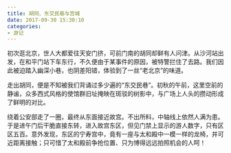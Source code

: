 ```yaml
---
title: 胡同、东交民巷与宫城
date: 2017-09-30 15:30:10
categories:
- 游记
---
```


初次逛北京，世人大都爱往天安门挤，可前门南的胡同却鲜有人问津。从沙河站出发，在和平门站下车东行，不久便由于某事件的原因，被特警拦住了去路。我们因此被迫踏入幽深小巷，也阴差阳错，体验到了一丝“老北京”的味道。

走出胡同，便是不知被我们背诵过多少遍的“东交民巷”。初秋的午前，这里空前的静谧，众多西式风格的使馆群旧址掩映在斑驳的树影中，与广场上人头的攒动形成了鲜明的对比。

绕着公安部走了一圈，最终从东面接近故宫。不出所料，中轴线上依然人满为患。于是进午门后干脆直接东转，进入故宫东区，但见门禁上显示的游人数字，只有区区五百。意外发现，东区的宁寿宫中，竟有一座与太和殿中一模一样的龙椅，并可近距离接触；只可惜了太和殿前争抢位置、只为博得远远拍照机会的人呵！
